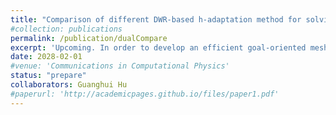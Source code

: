 ```yaml
---
title: "Comparison of different DWR-based h-adaptation method for solving steady Euler equations"
#collection: publications
permalink: /publication/dualCompare
excerpt: 'Upcoming. In order to develop an efficient goal-oriented mesh adpatation method, we construced most of the algorithm in the market to test the DWR-based mesh adaptation. Then we build the CNNs-Dual. However, such framework can be further improved with the GCN learning framework.'
date: 2028-02-01
#venue: 'Communications in Computational Physics'
status: "prepare"
collaborators: Guanghui Hu
#paperurl: 'http://academicpages.github.io/files/paper1.pdf'
---
```

